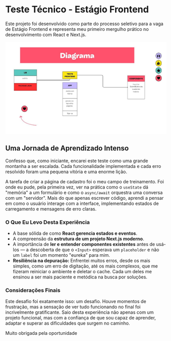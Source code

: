 # Teste Técnico - Estágio Frontend

Este projeto foi desenvolvido como parte do processo seletivo para a vaga de Estágio Frontend e representa meu primeiro mergulho prático no desenvolvimento com React e Next.js.

![Diagrama do Projeto](./assets/diagrama.jpg)


## Uma Jornada de Aprendizado Intenso

Confesso que, como iniciante, encarei este teste como uma grande montanha a ser escalada. Cada funcionalidade implementada e cada erro resolvido foram uma pequena vitória e uma enorme lição.

A tarefa de criar a página de cadastro foi o meu campo de treinamento. Foi onde eu pude, pela primeira vez, ver na prática como o `useState` dá "memória" a um formulário e como o `async/await` orquestra uma conversa com um "servidor". Mais do que apenas escrever código, aprendi a pensar em como o usuário interage com a interface, implementando estados de carregamento e mensagens de erro claras.

### O Que Eu Levo Desta Experiência
* A base sólida de como **React gerencia estados e eventos**.
* A compreensão da **estrutura de um projeto Next.js moderno**.
* A importância de **ler e entender componentes existentes** antes de usá-los — a descoberta de que o `<Input>` esperava um `placeholder` e não um `label` foi um momento "eureka" para mim.
* **Resiliência na depuração:** Enfrentei muitos erros, desde os mais simples, como um erro de digitação, até os mais complexos, que me fizeram reiniciar o ambiente e deletar o cache. Cada um deles me ensinou a ser mais paciente e metódica na busca por soluções.

### Considerações Finais
Este desafio foi exatamente isso: um desafio. Houve momentos de frustração, mas a sensação de ver tudo funcionando no final foi incrivelmente gratificante. Saio desta experiência não apenas com um projeto funcional, mas com a confiança de que sou capaz de aprender, adaptar e superar as dificuldades que surgem no caminho.

Muito obrigada pela oportunidade 

